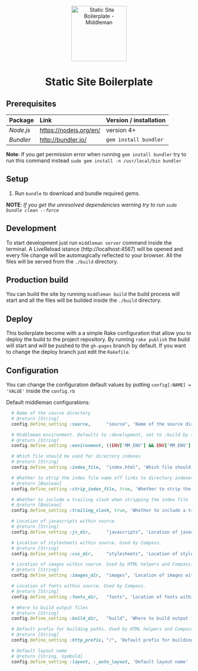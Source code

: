 <p align="center">
  <img draggable="false" width="150" src="http://blog.bemind.me/content/images/2015/12/logo-bemind-2.png" alt="Static Site Boilerplate - Middleman"/>

  <h1 align="center">Static Site Boilerplate</h1>
</p>


## Prerequisites

| Package       | Link                       | Version / installation  |
|:--------------|:---------------------------|:------------------------|
| *Node.js*     | https://nodejs.org/en/     | version 4+              |
| *Bundler*     | http://bundler.io/         | `gem install bundler`   |

**Note**: If you get permission error when running `gem install bundler` try to run this command instead `sudo gem install -n /usr/local/bin bundler`


## Setup
1. Run `bundle` to download and bundle required gems.

**NOTE**: *If you get the unresolved dependencies warning try to run `sudo bundle clean --force`*

## Development
To start development just run `middleman server` command inside the terminal. A LiveReload istance (http://localhost:4567) will be opened and every file change will be automagically reflected to your browser. All the files will be served from the `./build` directory. 


## Production build
You can build the site by running `middleman build` the build process will start and all the files will be builded inside the `./build` directory.


## Deploy
This boilerplate become with a a simple Rake configuration that allow you to deploy the build to the project repository. By running `rake publish` the build will start and will be pushed to the `gh-pages` branch by default. If you want to change the deploy branch just edit the `Rakefile`.


## Configuration
You can change the configuration default values by putting `config[:NAME] = 'VALUE'` inside the `config.rb`

Default middleman configurations:

```ruby
  # Name of the source directory
  # @return [String]
  config.define_setting :source,      "source", 'Name of the source directory'

  # Middleman environment. Defaults to :development, set to :build by the build process
  # @return [String]
  config.define_setting :environment, ((ENV['MM_ENV'] && ENV['MM_ENV'].to_sym) || :development), 'Middleman environment. Defaults to :development, set to :build by the build process'

  # Which file should be used for directory indexes
  # @return [String]
  config.define_setting :index_file,  "index.html", 'Which file should be used for directory indexes'

  # Whether to strip the index file name off links to directory indexes
  # @return [Boolean]
  config.define_setting :strip_index_file, true, 'Whether to strip the index file name off links to directory indexes'

  # Whether to include a trailing slash when stripping the index file
  # @return [Boolean]
  config.define_setting :trailing_slash, true, 'Whether to include a trailing slash when stripping the index file'

  # Location of javascripts within source.
  # @return [String]
  config.define_setting :js_dir,      "javascripts", 'Location of javascripts within source'

  # Location of stylesheets within source. Used by Compass.
  # @return [String]
  config.define_setting :css_dir,     "stylesheets", 'Location of stylesheets within source'

  # Location of images within source. Used by HTML helpers and Compass.
  # @return [String]
  config.define_setting :images_dir,  "images", 'Location of images within source'

  # Location of fonts within source. Used by Compass.
  # @return [String]
  config.define_setting :fonts_dir,   "fonts", 'Location of fonts within source'

  # Where to build output files
  # @return [String]
  config.define_setting :build_dir,   "build", 'Where to build output files'

  # Default prefix for building paths. Used by HTML helpers and Compass.
  # @return [String]
  config.define_setting :http_prefix, "/", 'Default prefix for building paths'

  # Default layout name
  # @return [String, Symbold]
  config.define_setting :layout, :_auto_layout, 'Default layout name'
```
